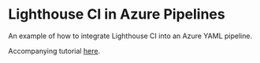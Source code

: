 # Lighthouse CI in Azure Pipelines

An example of how to integrate Lighthouse CI into an Azure YAML pipeline.

Accompanying tutorial [here](https://medium.com/@daniel.yefet/pimp-your-pipeline-with-lighthouse-ci-75801a86a860).